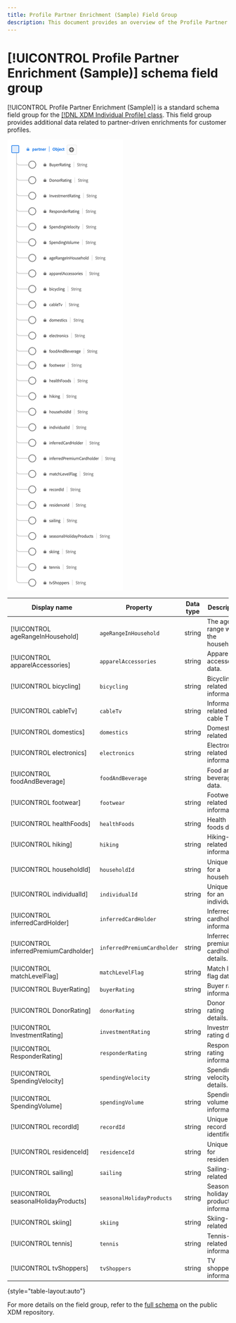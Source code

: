 ```yaml
---
title: Profile Partner Enrichment (Sample) Field Group
description: This document provides an overview of the Profile Partner Enrichment (Sample) schema field group.
---
```


# [!UICONTROL Profile Partner Enrichment (Sample)] schema field group

[!UICONTROL Profile Partner Enrichment (Sample)] is a standard schema field group for the [[!DNL XDM Individual Profile] class](../../classes/individual-profile.md). This field group provides additional data related to partner-driven enrichments for customer profiles.

![A diagram of the [!UICONTROL Profile Partner Enrichment (Sample)] field group.](../../images/field-groups/profile-partner-enrichment-sample.png)

| Display name                | Property               | Data type | Description                      |
|-----------------------------|------------------------|-----------|----------------------------------|
| [!UICONTROL ageRangeInHousehold]         | `ageRangeInHousehold` | string    | The age range within the household.   |
| [!UICONTROL apparelAccessories]          | `apparelAccessories`  | string    | Apparel and accessories data.    |
| [!UICONTROL bicycling]                   | `bicycling`           | string    | Bicycling-related information.   |
| [!UICONTROL cableTv]                     | `cableTv`             | string    | Information related to cable TV. |
| [!UICONTROL domestics]                   | `domestics`           | string    | Domestic-related data.           |
| [!UICONTROL electronics]                 | `electronics`         | string    | Electronics-related information. |
| [!UICONTROL foodAndBeverage]             | `foodAndBeverage`     | string    | Food and beverage data.          |
| [!UICONTROL footwear]                    | `footwear`            | string    | Footwear-related information.    |
| [!UICONTROL healthFoods]                 | `healthFoods`         | string    | Health foods data.               |
| [!UICONTROL hiking]                      | `hiking`              | string    | Hiking-related information.      |
| [!UICONTROL householdId]                 | `householdId`         | string    | Unique ID for a household.       |
| [!UICONTROL individualId]                | `individualId`        | string    | Unique ID for an individual.     |
| [!UICONTROL inferredCardHolder]          | `inferredCardHolder`  | string    | Inferred cardholder information. |
| [!UICONTROL inferredPremiumCardholder]   | `inferredPremiumCardholder` | string | Inferred premium cardholder details. |
| [!UICONTROL matchLevelFlag]              | `matchLevelFlag`      | string    | Match level flag data.           |
| [!UICONTROL BuyerRating]                 | `buyerRating`         | string    | Buyer rating information.        |
| [!UICONTROL DonorRating]                 | `donorRating`         | string    | Donor rating details.            |
| [!UICONTROL InvestmentRating]            | `investmentRating`    | string    | Investment rating data.          |
| [!UICONTROL ResponderRating]             | `responderRating`     | string    | Responder rating information.    |
| [!UICONTROL SpendingVelocity]            | `spendingVelocity`    | string    | Spending velocity details.       |
| [!UICONTROL SpendingVolume]              | `spendingVolume`      | string    | Spending volume information.     |
| [!UICONTROL recordId]                    | `recordId`            | string    | Unique record identifier.        |
| [!UICONTROL residenceId]                 | `residenceId`         | string    | Unique ID for residence.         |
| [!UICONTROL sailing]                     | `sailing`             | string    | Sailing-related data.            |
| [!UICONTROL seasonalHolidayProducts]     | `seasonalHolidayProducts` | string | Seasonal holiday product information. |
| [!UICONTROL skiing]                      | `skiing`              | string    | Skiing-related data.             |
| [!UICONTROL tennis]                      | `tennis`              | string    | Tennis-related information.      |
| [!UICONTROL tvShoppers]                  | `tvShoppers`          | string    | TV shoppers' information.        |

{style="table-layout:auto"}

For more details on the field group, refer to the [full schema](https://github.com/adobe/xdm/blob/master/components/fieldgroups/profile/partner-profile-enrichment/profile-partner-enrichment-sample.schema.json) on the public XDM repository.

<!-- no populated example available -->
